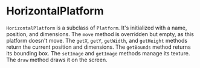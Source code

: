 # HorizontalPlatform

`HorizontalPlatform` is a subclass of `Platform`. It's initialized with a name, position, and dimensions. The `move` method is overridden but empty, as this platform doesn't move. The `getX`, `getY`, `getWidth`, and `getHeight` methods return the current position and dimensions. The `getBounds` method returns its bounding box. The `setImage` and `getImage` methods manage its texture. The `draw` method draws it on the screen.